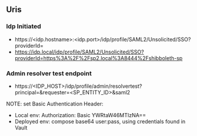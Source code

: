 ## Uris

### Idp Initiated
- https://<idp.hostname>:<idp.port>/idp/profile/SAML2/Unsolicited/SSO?providerId=<url-encoded spEntityId>
- https://idp.local/idp/profile/SAML2/Unsolicited/SSO?providerId=https%3A%2F%2Fsp2.local%3A8444%2Fshibboleth-sp

### Admin resolver test endpoint
- https://<IDP_HOST>/idp/profile/admin/resolvertest?principal=<USER>&requester=<SP_ENTITY_ID>&saml2

NOTE: set Basic Authentication Header:
- Local env: Authorization: Basic YWRtaW46MTIzNA==
- Deployed env: compose base64 user:pass, using credentials found in Vault  